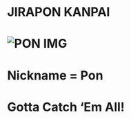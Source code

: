 # JIRAPON KANPAI
# ![PON IMG](https://scontent.fbkk12-1.fna.fbcdn.net/v/t1.6435-9/119159850_1541267449549924_1255820691464518800_n.jpg?_nc_cat=106&ccb=1-5&_nc_sid=09cbfe&_nc_eui2=AeHMiSwrlpDD3QCHoI0uf-oEQoztoBDJz7hCjO2gEMnPuGwfvLXzLIH61Swtw5zKDvThXA47JJOkhEkz59Hcaiys&_nc_ohc=hbmtSbl1UsgAX-f7s0E&_nc_ht=scontent.fbkk12-1.fna&oh=9edc6fd2f1fe6af65b26fa138020291a&oe=61473EE6)
# Nickname = Pon
# Gotta Catch ‘Em All!